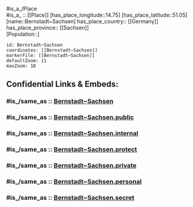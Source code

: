 ﻿---
confidential: public
isDeleted: false
location:
- 51.05
- 14.75
mapmarker: city
mapzoom:
- 7
- 12
SpocWebEntityId: 29141
tags:
- geo/City
type: City
---

#is_a_/Place  
#is_a_ :: [[Place]] 
[has_place_longitude::14.75] 
[has_place_latitude::51.05] 
[name::Bernstadt~Sachsen] 
has_place_country:: [[Germany]]  
has_place_province:: [[Sachsen]]  
[Population::] 



```leaflet
id: Bernstadt~Sachsen
coordinates: [[Bernstadt~Sachsen]] 
markerFile: [[Bernstadt~Sachsen]] 
defaultZoom: 11 
maxZoom: 18
```


## Confidential Links & Embeds: 

### #is_/same_as :: [Bernstadt~Sachsen](/_Standards/Earth/Continent/Europe/Europe~Central/Germany/Germany~East/Sachsen/counties~Sachsen/Görlitz/cities~Görlitz/Löbau/City/Bernstadt~Sachsen.md) 

### #is_/same_as :: [Bernstadt~Sachsen.public](/_public/Earth/Continent/Europe/Europe~Central/Germany/Germany~East/Sachsen/counties~Sachsen/Görlitz/cities~Görlitz/Löbau/City/Bernstadt~Sachsen.public.md) 

### #is_/same_as :: [Bernstadt~Sachsen.internal](/_internal/Earth/Continent/Europe/Europe~Central/Germany/Germany~East/Sachsen/counties~Sachsen/Görlitz/cities~Görlitz/Löbau/City/Bernstadt~Sachsen.internal.md) 

### #is_/same_as :: [Bernstadt~Sachsen.protect](/_protect/Earth/Continent/Europe/Europe~Central/Germany/Germany~East/Sachsen/counties~Sachsen/Görlitz/cities~Görlitz/Löbau/City/Bernstadt~Sachsen.protect.md) 

### #is_/same_as :: [Bernstadt~Sachsen.private](/_private/Earth/Continent/Europe/Europe~Central/Germany/Germany~East/Sachsen/counties~Sachsen/Görlitz/cities~Görlitz/Löbau/City/Bernstadt~Sachsen.private.md) 

### #is_/same_as :: [Bernstadt~Sachsen.personal](/_personal/Earth/Continent/Europe/Europe~Central/Germany/Germany~East/Sachsen/counties~Sachsen/Görlitz/cities~Görlitz/Löbau/City/Bernstadt~Sachsen.personal.md) 

### #is_/same_as :: [Bernstadt~Sachsen.secret](/_secret/Earth/Continent/Europe/Europe~Central/Germany/Germany~East/Sachsen/counties~Sachsen/Görlitz/cities~Görlitz/Löbau/City/Bernstadt~Sachsen.secret.md)

